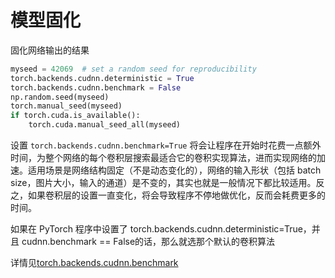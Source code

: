 # 模型固化

固化网络输出的结果

```python
myseed = 42069  # set a random seed for reproducibility
torch.backends.cudnn.deterministic = True
torch.backends.cudnn.benchmark = False
np.random.seed(myseed)
torch.manual_seed(myseed)
if torch.cuda.is_available():
    torch.cuda.manual_seed_all(myseed)
```

设置 `torch.backends.cudnn.benchmark=True` 将会让程序在开始时花费一点额外时间，为整个网络的每个卷积层搜索最适合它的卷积实现算法，进而实现网络的加速。适用场景是网络结构固定（不是动态变化的），网络的输入形状（包括 batch size，图片大小，输入的通道）是不变的，其实也就是一般情况下都比较适用。反之，如果卷积层的设置一直变化，将会导致程序不停地做优化，反而会耗费更多的时间。

如果在 PyTorch 程序中设置了 torch.backends.cudnn.deterministic=True，并且 cudnn.benchmark == False的话，那么就选那个默认的卷积算法

详情见[torch.backends.cudnn.benchmark](https://zhuanlan.zhihu.com/p/73711222)

